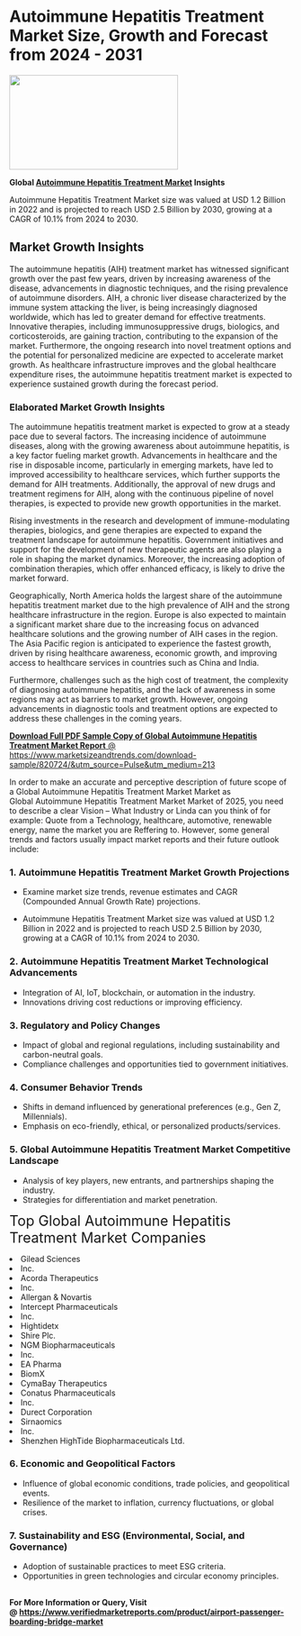 <H1>Autoimmune Hepatitis Treatment Market Size, Growth and Forecast from 2024 - 2031</H1><img class="aligncenter size-medium wp-image-584254" src="https://thirdeyenews.in/wp-content/uploads/2024/09/Global-Market-Research-300x168.jpeg" alt="" width="300" height="168" /><p><strong>Global&nbsp;<a href="https://www.marketsizeandtrends.com/download-sample/820724/&amp;utm_source=Pulse&amp;utm_medium=213">Autoimmune Hepatitis Treatment Market</a> Insights</strong></p><p>Autoimmune Hepatitis Treatment Market size was valued at USD 1.2 Billion in 2022 and is projected to reach USD 2.5 Billion by 2030, growing at a CAGR of 10.1% from 2024 to 2030.</p><p><h2>Market Growth Insights</h2> <p>The autoimmune hepatitis (AIH) treatment market has witnessed significant growth over the past few years, driven by increasing awareness of the disease, advancements in diagnostic techniques, and the rising prevalence of autoimmune disorders. AIH, a chronic liver disease characterized by the immune system attacking the liver, is being increasingly diagnosed worldwide, which has led to greater demand for effective treatments. Innovative therapies, including immunosuppressive drugs, biologics, and corticosteroids, are gaining traction, contributing to the expansion of the market. Furthermore, the ongoing research into novel treatment options and the potential for personalized medicine are expected to accelerate market growth. As healthcare infrastructure improves and the global healthcare expenditure rises, the autoimmune hepatitis treatment market is expected to experience sustained growth during the forecast period.</p> <p><a href="#"></a></p> <h3>Elaborated Market Growth Insights</h3> <p>The autoimmune hepatitis treatment market is expected to grow at a steady pace due to several factors. The increasing incidence of autoimmune diseases, along with the growing awareness about autoimmune hepatitis, is a key factor fueling market growth. Advancements in healthcare and the rise in disposable income, particularly in emerging markets, have led to improved accessibility to healthcare services, which further supports the demand for AIH treatments. Additionally, the approval of new drugs and treatment regimens for AIH, along with the continuous pipeline of novel therapies, is expected to provide new growth opportunities in the market.</p> <p>Rising investments in the research and development of immune-modulating therapies, biologics, and gene therapies are expected to expand the treatment landscape for autoimmune hepatitis. Government initiatives and support for the development of new therapeutic agents are also playing a role in shaping the market dynamics. Moreover, the increasing adoption of combination therapies, which offer enhanced efficacy, is likely to drive the market forward.</p> <p>Geographically, North America holds the largest share of the autoimmune hepatitis treatment market due to the high prevalence of AIH and the strong healthcare infrastructure in the region. Europe is also expected to maintain a significant market share due to the increasing focus on advanced healthcare solutions and the growing number of AIH cases in the region. The Asia Pacific region is anticipated to experience the fastest growth, driven by rising healthcare awareness, economic growth, and improving access to healthcare services in countries such as China and India.</p> <p>Furthermore, challenges such as the high cost of treatment, the complexity of diagnosing autoimmune hepatitis, and the lack of awareness in some regions may act as barriers to market growth. However, ongoing advancements in diagnostic tools and treatment options are expected to address these challenges in the coming years.</p> <p><a href="#"></p><p><span class=""><strong>Download Full PDF Sample Copy of Global Autoimmune Hepatitis Treatment Market Report</strong> @ <a href="https://www.marketsizeandtrends.com/download-sample/820724/&amp;utm_source=Pulse&amp;utm_medium=213" target="_blank">https://www.marketsizeandtrends.com/download-sample/820724/&amp;utm_source=Pulse&amp;utm_medium=213</a></span></p><p>In order to make an accurate and perceptive description of future scope of a Global&nbsp;Autoimmune Hepatitis Treatment Market Market as Global&nbsp;Autoimmune Hepatitis Treatment Market Market of 2025, you need to describe a clear Vision &ndash; What Industry or Linda can you think of for example: Quote from a Technology, healthcare, automotive, renewable energy, name the market you are Reffering to. However, some general trends and factors usually impact market reports and their future outlook include:</p><h3>1.&nbsp;<strong>Autoimmune Hepatitis Treatment Market Growth Projections</strong></h3><ul><li>Examine market size trends, revenue estimates and CAGR (Compounded Annual Growth Rate) projections.</li><li><p>Autoimmune Hepatitis Treatment Market size was valued at USD 1.2 Billion in 2022 and is projected to reach USD 2.5 Billion by 2030, growing at a CAGR of 10.1% from 2024 to 2030.</p></li></ul><h3>2.&nbsp;<strong>Autoimmune Hepatitis Treatment Market Technological Advancements</strong></h3><ul><li>Integration of AI, IoT, blockchain, or automation in the industry.</li><li>Innovations driving cost reductions or improving efficiency.</li></ul><h3>3.&nbsp;<strong>Regulatory and Policy Changes</strong></h3><ul><li>Impact of global and regional regulations, including sustainability and carbon-neutral goals.</li><li>Compliance challenges and opportunities tied to government initiatives.</li></ul><h3>4.&nbsp;<strong>Consumer Behavior Trends</strong></h3><ul><li>Shifts in demand influenced by generational preferences (e.g., Gen Z, Millennials).</li><li>Emphasis on eco-friendly, ethical, or personalized products/services.</li></ul><h3>5.&nbsp;<strong>Global Autoimmune Hepatitis Treatment Market Competitive Landscape</strong></h3><ul><li>Analysis of key players, new entrants, and partnerships shaping the industry.</li><li>Strategies for differentiation and market penetration.</li></ul><p data-pm-slice="1 1 []"><span style="color: inherit; font-family: inherit; font-size: 25px;">Top Global Autoimmune Hepatitis Treatment Market Companies</span></p><div class="" data-test-id=""><p><li>Gilead Sciences</li><li> Inc.</li><li> Acorda Therapeutics</li><li> Inc.</li><li> Allergan & Novartis</li><li> Intercept Pharmaceuticals</li><li> Inc.</li><li> Hightidetx</li><li> Shire Plc.</li><li> NGM Biopharmaceuticals</li><li> Inc.</li><li> EA Pharma</li><li> BiomX</li><li> CymaBay Therapeutics</li><li> Conatus Pharmaceuticals</li><li> Inc.</li><li> Durect Corporation</li><li> Sirnaomics</li><li> Inc.</li><li> Shenzhen HighTide Biopharmaceuticals Ltd.</li></p></div><h3>6.&nbsp;<strong>Economic and Geopolitical Factors</strong></h3><ul><li>Influence of global economic conditions, trade policies, and geopolitical events.</li><li>Resilience of the market to inflation, currency fluctuations, or global crises.</li></ul><h3>7.&nbsp;<strong>Sustainability and ESG (Environmental, Social, and Governance)</strong></h3><ul><li>Adoption of sustainable practices to meet ESG criteria.</li><li>Opportunities in green technologies and circular economy principles.</li></ul><h2><strong style="font-size: 14px;">For More Information or Query, Visit @&nbsp;</strong><a style="background-color: #ffffff; font-size: 14px;" href="https://www.marketsizeandtrends.com/report/autoimmune-hepatitis-treatment-market/" target="_blank">https://www.verifiedmarketreports.com/product/airport-passenger-boarding-bridge-market</a></h2>
